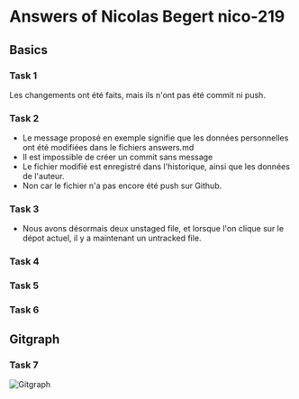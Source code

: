 # Answers of Nicolas Begert nico-219

## Basics
### Task 1
Les changements ont été faits, mais ils n'ont pas été commit ni push. 

### Task 2
- Le message proposé en exemple signifie que les données personnelles ont été modifiées dans le fichiers answers.md 
- Il est impossible de créer un commit sans message
- Le fichier modifié est enregistré dans l'historique, ainsi que les données de l'auteur. 
- Non car le fichier n'a pas encore été push sur Github.

### Task 3
- Nous avons désormais deux unstaged file, et lorsque l'on clique sur le dépot actuel, il y a maintenant un untracked file.

### Task 4

### Task 5

### Task 6

## Gitgraph

### Task 7

![Gitgraph](img/gitgraph.svg)